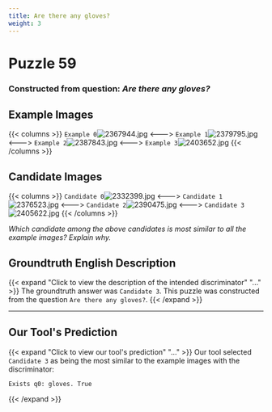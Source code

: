 ```yaml
---
title: Are there any gloves?
weight: 3
---
```


# Puzzle 59
### Constructed from question: _Are there any gloves?_


## Example Images
{{< columns >}}
`Example 0`![2367944.jpg](/gqa_images/2367944.jpg)
<--->
`Example 1`![2379795.jpg](/gqa_images/2379795.jpg)
<--->
`Example 2`![2387843.jpg](/gqa_images/2387843.jpg)
<--->
`Example 3`![2403652.jpg](/gqa_images/2403652.jpg)
{{< /columns >}}

## Candidate Images
{{< columns >}}
`Candidate 0`![2332399.jpg](/gqa_images/2332399.jpg)
<--->
`Candidate 1`![2376523.jpg](/gqa_images/2376523.jpg)
<--->
`Candidate 2`![2390475.jpg](/gqa_images/2390475.jpg)
<--->
`Candidate 3`![2405622.jpg](/gqa_images/2405622.jpg)
{{< /columns >}}

*Which candidate among the above candidates is most similar to all the example images? Explain why.*

## Groundtruth English Description

{{< expand "Click to view the description of the intended discriminator" "..." >}}
The groundtruth answer was `Candidate 3`. This puzzle was constructed from the question `Are there any gloves?`.
{{< /expand >}}

---

## Our Tool's Prediction

{{< expand "Click to view our tool's prediction" "..." >}}
Our tool selected `Candidate 3` as being the most similar to the example images with the discriminator:
```plaintext
Exists q0: gloves. True
```
{{< /expand >}}

